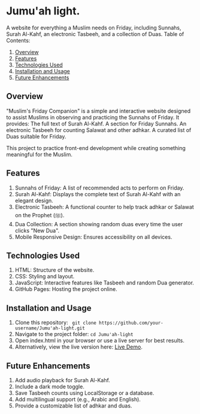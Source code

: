 # Jumu'ah light.
A website for everything a Muslim needs on Friday, including Sunnahs, Surah Al-Kahf, an electronic Tasbeeh, and a collection of Duas.
Table of Contents:
1. [Overview](https://github.com/ShAhD-GaMaLL/Jumu-ah-light?tab=readme-ov-file#overview)
2. [Features](https://github.com/ShAhD-GaMaLL/Jumu-ah-light?tab=readme-ov-file#features)
3. [Technologies Used](https://github.com/ShAhD-GaMaLL/Jumu-ah-light?tab=readme-ov-file#technologies-used)
4. [Installation and Usage](https://github.com/ShAhD-GaMaLL/Jumu-ah-light?tab=readme-ov-file#installation-and-usage)
5. [Future Enhancements](https://github.com/ShAhD-GaMaLL/Jumu-ah-light?tab=readme-ov-file#future-enhancements)

## Overview
"Muslim's Friday Companion" is a simple and interactive website designed to assist Muslims in observing and practicing the Sunnahs of Friday. It provides:
The full text of Surah Al-Kahf.
A section for Friday Sunnahs.
An electronic Tasbeeh for counting Salawat and other adhkar.
A curated list of Duas suitable for Friday.

This project to practice front-end development while creating something meaningful for the Muslim.

## Features
1. Sunnahs of Friday: A list of recommended acts to perform on Friday.
2. Surah Al-Kahf: Displays the complete text of Surah Al-Kahf with an elegant design.
3. Electronic Tasbeeh: A functional counter to help track adhkar or Salawat on the Prophet (ﷺ).
4. Dua Collection: A section showing random duas every time the user clicks "New Dua".
5. Mobile Responsive Design: Ensures accessibility on all devices.

## Technologies Used
1. HTML: Structure of the website.
2. CSS: Styling and layout.
3. JavaScript: Interactive features like Tasbeeh and random Dua generator.
4. GitHub Pages: Hosting the project online.

## Installation and Usage
1. Clone this repository:
` git clone https://github.com/your-username/Jumu'ah-light.git`
3. Navigate to the project folder:
`cd Jumu'ah-light`
4. Open index.html in your browser or use a live server for best results.
5. Alternatively, view the live version here: [Live Demo](https://lively-granita-b560bd.netlify.app/).
   
## Future Enhancements
1. Add audio playback for Surah Al-Kahf.
2. Include a dark mode toggle.
3. Save Tasbeeh counts using LocalStorage or a database.
4. Add multilingual support (e.g., Arabic and English).
5. Provide a customizable list of adhkar and duas.
